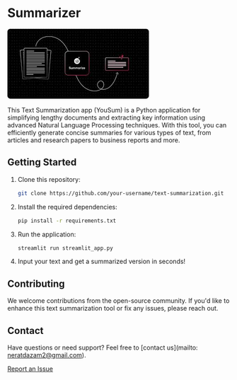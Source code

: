 # Summarizer
![Text summarizer Logo](Text_summarization.jpeg)

This Text Summarization app (YouSum) is a Python application for simplifying lengthy documents and extracting key information using advanced Natural Language Processing techniques. With this tool, you can efficiently generate concise summaries for various types of text, from articles and research papers to business reports and more.


## Getting Started

1. Clone this repository:
   ```bash
   git clone https://github.com/your-username/text-summarization.git
   ```

2. Install the required dependencies:
   ```bash
   pip install -r requirements.txt
   ```

3. Run the application:
   ```bash
   streamlit run streamlit_app.py
   ```

4. Input your text and get a summarized version in seconds!


## Contributing

We welcome contributions from the open-source community. If you'd like to enhance this text summarization tool or fix any issues, please reach out.


## Contact

Have questions or need support? Feel free to [contact us](mailto: neratdazam2@gmail.com).


[Report an Issue](https://github.com/Elilora/text-summarization/issues)
